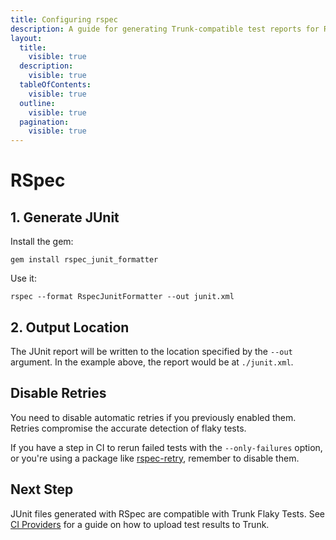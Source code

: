 ```yaml
---
title: Configuring rspec
description: A guide for generating Trunk-compatible test reports for RSpec
layout:
  title:
    visible: true
  description:
    visible: true
  tableOfContents:
    visible: true
  outline:
    visible: true
  pagination:
    visible: true
---
```


# RSpec

## 1. Generate JUnit

Install the gem:

```shell
gem install rspec_junit_formatter
```

Use it:

```shell
rspec --format RspecJunitFormatter --out junit.xml
```

## 2. Output Location

The JUnit report will be written to the location specified by the `--out` argument. In the example above, the report would be at `./junit.xml`.

## Disable Retries

You need to disable automatic retries if you previously enabled them. Retries compromise the accurate detection of flaky tests.&#x20;

If you have a step in CI to rerun failed tests with the `--only-failures` option, or you're using a package like [rspec-retry](https://github.com/NoRedInk/rspec-retry), remember to disable them.

## Next Step

JUnit files generated with RSpec are compatible with Trunk Flaky Tests. See [CI Providers](https://docs.trunk.io/flaky-tests/get-started/ci-providers) for a guide on how to upload test results to Trunk.
